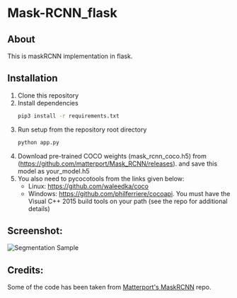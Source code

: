 # Mask-RCNN_flask
## About
This is maskRCNN implementation in flask.  
## Installation
1. Clone this repository
2. Install dependencies
   ```bash
   pip3 install -r requirements.txt
   ```
3. Run setup from the repository root directory
    ```bash
    python app.py
    ``` 
4. Download pre-trained COCO weights (mask_rcnn_coco.h5) from (https://github.com/matterport/Mask_RCNN/releases). and save this model as your_model.h5
5. You also need to pycocotools from the links given below:
    * Linux: https://github.com/waleedka/coco
    * Windows: https://github.com/philferriere/cocoapi.
    You must have the Visual C++ 2015 build tools on your path (see the repo for additional details)
    
## Screenshot:

![Segmentation Sample](cat_screenshot.png)

## Credits:
Some of the code has been taken from [Matterport's MaskRCNN](https://github.com/matterport/Mask_RCNN) repo.


    
